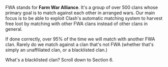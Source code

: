 FWA stands for **Farm War Alliance**. It's a group of over 500 clans whose primary goal is to match against each other in arranged wars. Our main focus is to be able to exploit Clash's automatic matching system to harvest free loot by matching with other FWA clans instead of other clans in general. 

If done correctly, over 95% of the time we will match with another FWA clan. Rarely do we match against a clan that's not FWA (whether that's simply an unaffiliated clan, or a blacklisted clan.) 

What's a blacklisted clan? Scroll down to Section 6.